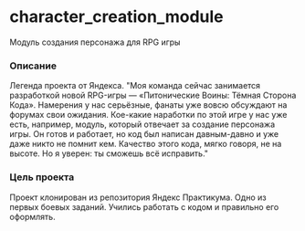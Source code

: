 # character_creation_module

Модуль создания персонажа для RPG игры

### Описание

Легенда проекта от Яндекса.
"Моя команда сейчас занимается разработкой новой RPG-игры — «Питонические Воины: Тёмная Сторона Кода». Намерения у нас серьёзные, фанаты уже вовсю обсуждают на форумах свои ожидания. Кое-какие наработки по этой игре у нас уже есть, например, модуль, который отвечает за создание персонажа игры. Он готов и работает, но код был написан давным-давно и уже даже никто не помнит кем. Качество этого кода, мягко говоря, не на высоте. Но я уверен: ты сможешь всё исправить."


### Цель проекта

Проект клонирован из репозитория Яндекс Практикума. Одно из первых боевых заданий. Учились работать с кодом и правильно его оформлять.
